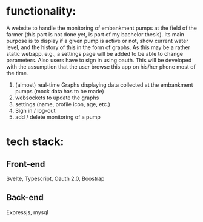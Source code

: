 # functionality:
A website to handle the monitoring of embankment pumps at the field of the
farmer (this part is not done yet, is part of my bachelor thesis). Its main
purpose is to display if a given pump is active or not, show current water
level, and the history of this in the form of graphs. As this may be a rather
static webapp, e.g., a settings page will be added to be able to change
parameters. Also users have to sign in using oauth. This will be developed with
the assumption that the user browse this app on his/her phone most of the time.

1. (almost) real-time Graphs displaying data collected at the embankment pumps
   (mock data has to be made)
1. websockets to update the graphs 
1. settings (name, profile icon, age, etc.)
1. Sign in / log-out
1. add / delete monitoring of a pump

# tech stack:

## Front-end 
Svelte, Typescript, Oauth 2.0, Boostrap

## Back-end 
Expressjs, mysql
